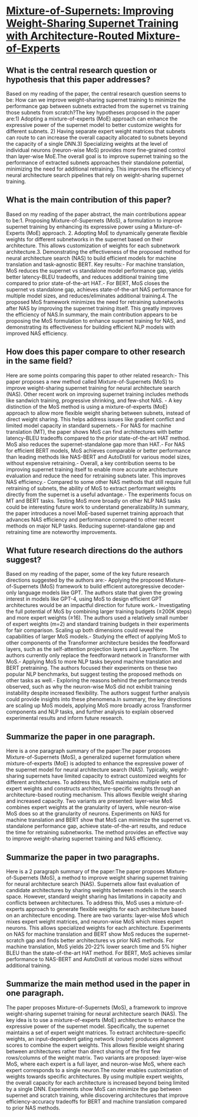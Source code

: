 # [Mixture-of-Supernets: Improving Weight-Sharing Supernet Training with   Architecture-Routed Mixture-of-Experts](https://arxiv.org/abs/2306.04845)

## What is the central research question or hypothesis that this paper addresses?

Based on my reading of the paper, the central research question seems to be: How can we improve weight-sharing supernet training to minimize the performance gap between subnets extracted from the supernet vs training those subnets from scratch?The key hypotheses proposed in the paper are:1) Adopting a mixture-of-experts (MoE) approach can enhance the expressive power of the supernet model to better customize weights for different subnets. 2) Having separate expert weight matrices that subnets can route to can increase the overall capacity allocated to subnets beyond the capacity of a single DNN.3) Specializing weights at the level of individual neurons (neuron-wise MoS) provides more fine-grained control than layer-wise MoE.The overall goal is to improve supernet training so the performance of extracted subnets approaches their standalone potential, minimizing the need for additional retraining. This improves the efficiency of neural architecture search pipelines that rely on weight-sharing supernet training.


## What is the main contribution of this paper?

Based on my reading of the paper abstract, the main contributions appear to be:1. Proposing Mixture-of-Supernets (MoS), a formulation to improve supernet training by enhancing its expressive power using a Mixture-of-Experts (MoE) approach. 2. Adopting MoE to dynamically generate flexible weights for different subnetworks in the supernet based on their architecture. This allows customization of weights for each subnetwork architecture.3. Demonstrating the effectiveness of the proposed method for neural architecture search (NAS) to build efficient models for machine translation and task-agnostic BERT. Key results:- For machine translation, MoS reduces the supernet vs standalone model performance gap, yields better latency-BLEU tradeoffs, and reduces additional training time compared to prior state-of-the-art HAT.- For BERT, MoS closes the supernet vs standalone gap, achieves state-of-the-art NAS performance for multiple model sizes, and reduces/eliminates additional training.4. The proposed MoS framework minimizes the need for retraining subnetworks after NAS by improving the supernet training itself. This greatly improves the efficiency of NAS.In summary, the main contribution appears to be proposing the MoS formulation to enhance supernet training for NAS, and demonstrating its effectiveness for building efficient NLP models with improved NAS efficiency.


## How does this paper compare to other research in the same field?

Here are some points comparing this paper to other related research:- This paper proposes a new method called Mixture-of-Supernets (MoS) to improve weight-sharing supernet training for neural architecture search (NAS). Other recent work on improving supernet training includes methods like sandwich training, progressive shrinking, and few-shot NAS. - A key distinction of the MoS method is using a mixture-of-experts (MoE) approach to allow more flexible weight sharing between subnets, instead of direct weight sharing. This helps address issues like gradient conflict and limited model capacity in standard supernets.- For NAS for machine translation (MT), the paper shows MoS can find architectures with better latency-BLEU tradeoffs compared to the prior state-of-the-art HAT method. MoS also reduces the supernet-standalone gap more than HAT.- For NAS for efficient BERT models, MoS achieves comparable or better performance than leading methods like NAS-BERT and AutoDistil for various model sizes, without expensive retraining.- Overall, a key contribution seems to be improving supernet training itself to enable more accurate architecture evaluation and reduce the need for retraining subnets later. This improves NAS efficiency.- Compared to some other NAS methods that still require full retraining of subnets, the ability of MoS to extract performant weights directly from the supernet is a useful advantage.- The experiments focus on MT and BERT tasks. Testing MoS more broadly on other NLP NAS tasks could be interesting future work to understand generalizability.In summary, the paper introduces a novel MoE-based supernet training approach that advances NAS efficiency and performance compared to other recent methods on major NLP tasks. Reducing supernet-standalone gap and retraining time are noteworthy improvements.


## What future research directions do the authors suggest?

Based on my reading of the paper, some of the key future research directions suggested by the authors are:- Applying the proposed Mixture-of-Supernets (MoS) framework to build efficient autoregressive decoder-only language models like GPT. The authors state that given the growing interest in models like GPT-4, using MoS to design efficient GPT architectures would be an impactful direction for future work.- Investigating the full potential of MoS by combining larger training budgets (≥200K steps) and more expert weights (≥16). The authors used a relatively small number of expert weights (m=2) and standard training budgets in their experiments for fair comparison. Scaling up both dimensions could reveal the capabilities of larger MoS models.- Studying the effect of applying MoS to other components of the Transformer architecture besides the feedforward layers, such as the self-attention projection layers and LayerNorm. The authors currently only replace the feedforward network in Transformer with MoS.- Applying MoS to more NLP tasks beyond machine translation and BERT pretraining. The authors focused their experiments on these two popular NLP benchmarks, but suggest testing the proposed methods on other tasks as well.- Exploring the reasons behind the performance trends observed, such as why the neuron-wise MoS did not exhibit training instability despite increased flexibility. The authors suggest further analysis could provide insights into these phenomena.In summary, the key directions are scaling up MoS models, applying MoS more broadly across Transformer components and NLP tasks, and further analysis to explain observed experimental results and inform future research.


## Summarize the paper in one paragraph.

Here is a one paragraph summary of the paper:The paper proposes Mixture-of-Supernets (MoS), a generalized supernet formulation where mixture-of-experts (MoE) is adopted to enhance the expressive power of the supernet model for neural architecture search (NAS). Typically, weight-sharing supernets have limited capacity to extract customized weights for different architectures. To address this, MoS maintains multiple sets of expert weights and constructs architecture-specific weights through an architecture-based routing mechanism. This allows flexible weight sharing and increased capacity. Two variants are presented: layer-wise MoS combines expert weights at the granularity of layers, while neuron-wise MoS does so at the granularity of neurons. Experiments on NAS for machine translation and BERT show that MoS can minimize the supernet vs. standalone performance gap, achieve state-of-the-art results, and reduce the time for retraining subnetworks. The method provides an effective way to improve weight-sharing supernet training and NAS efficiency.


## Summarize the paper in two paragraphs.

Here is a 2 paragraph summary of the paper:The paper proposes Mixture-of-Supernets (MoS), a method to improve weight sharing supernet training for neural architecture search (NAS). Supernets allow fast evaluation of candidate architectures by sharing weights between models in the search space. However, standard weight sharing has limitations in capacity and conflicts between architectures. To address this, MoS uses a mixture-of-experts approach to generate flexible weights for each architecture based on an architecture encoding. There are two variants: layer-wise MoS which mixes expert weight matrices, and neuron-wise MoS which mixes expert neurons. This allows specialized weights for each architecture. Experiments on NAS for machine translation and BERT show MoS reduces the supernet-scratch gap and finds better architectures vs prior NAS methods. For machine translation, MoS yields 20-22% lower search time and 5% higher BLEU than the state-of-the-art HAT method. For BERT, MoS achieves similar performance to NAS-BERT and AutoDistil at various model sizes without additional training.


## Summarize the main method used in the paper in one paragraph.

The paper proposes Mixture-of-Supernets (MoS), a framework to improve weight-sharing supernet training for neural architecture search (NAS). The key idea is to use a mixture-of-experts (MoE) architecture to enhance the expressive power of the supernet model. Specifically, the supernet maintains a set of expert weight matrices. To extract architecture-specific weights, an input-dependent gating network (router) produces alignment scores to combine the expert weights. This allows flexible weight sharing between architectures rather than direct sharing of the first few rows/columns of the weight matrix. Two variants are proposed: layer-wise MoS, where each expert is a full layer, and neuron-wise MoS, where each expert corresponds to a single neuron.The router enables customization of weights towards specific architectures. By using multiple expert weights, the overall capacity for each architecture is increased beyond being limited by a single DNN. Experiments show MoS can minimize the gap between supernet and scratch training, while discovering architectures that improve efficiency-accuracy tradeoffs for BERT and machine translation compared to prior NAS methods.
